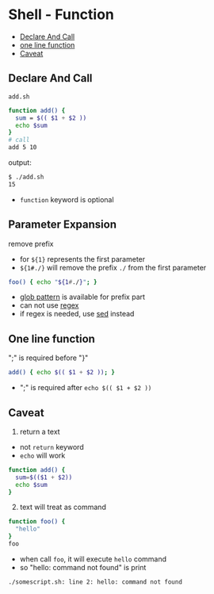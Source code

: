 # Shell - Function

* [Declare And Call](#declare-and-call)
* [one line function](#one-line-function)
* [Caveat](#caveat)

## Declare And Call

`add.sh`

```sh
function add() {
  sum = $(( $1 + $2 ))
  echo $sum
}
# call
add 5 10
```

output:

```sh
$ ./add.sh
15
```

- `function` keyword is optional

## Parameter Expansion

remove prefix

- for `${1}` represents the first parameter
- `${1#./}` will remove the prefix `./` from the first parameter

```sh
foo() { echo "${1#./}"; }
```

- [glob pattern](glob-pattern.md) is available for prefix part
- can not use [regex](regex.md)
- if regex is needed, use [sed](linux-sed.md) instead

## One line function

";" is required before "}"

```sh
add() { echo $(( $1 + $2 )); }
```

- ";" is required after `echo $(( $1 + $2 ))`

## Caveat

1. return a text

- not `return` keyword
- `echo` will work

```sh
function add() {
  sum=$(($1 + $2))
  echo $sum
}
```

2. text will treat as command

```sh
function foo() {
  "hello"
}
foo
```

- when call `foo`, it will execute `hello` command
- so "hello: command not found" is print

```sh
./somescript.sh: line 2: hello: command not found
```

